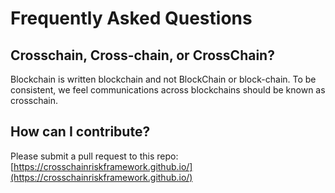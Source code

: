 # Frequently Asked Questions

## Crosschain, Cross-chain, or CrossChain?
Blockchain is written blockchain and not BlockChain or block-chain. To 
be consistent, we feel communications across blockchains should 
be known as crosschain.

## How can I contribute?
Please submit a pull request to this repo: 
[https://crosschainriskframework.github.io/](https://crosschainriskframework.github.io/)

